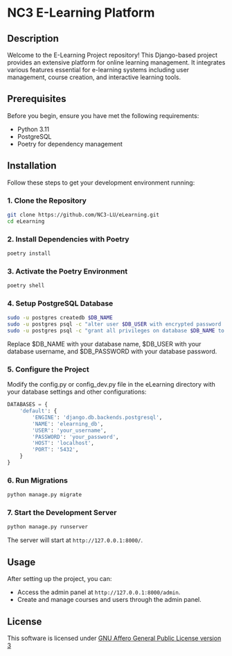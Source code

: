# NC3 E-Learning Platform

## Description

Welcome to the E-Learning Project repository! This Django-based project provides an extensive platform for online learning management. It integrates various features essential for e-learning systems including user management, course creation, and interactive learning tools.

## Prerequisites

Before you begin, ensure you have met the following requirements:

- Python 3.11
- PostgreSQL
- Poetry for dependency management

## Installation

Follow these steps to get your development environment running:

### 1. Clone the Repository

```bash
git clone https://github.com/NC3-LU/eLearning.git
cd eLearning
```

### 2. Install Dependencies with Poetry

```bash
poetry install
```

### 3. Activate the Poetry Environment

```bash
poetry shell
```

### 4. Setup PostgreSQL Database

```bash
sudo -u postgres createdb $DB_NAME
sudo -u postgres psql -c "alter user $DB_USER with encrypted password '$DB_PASSWORD';" > /dev/null
sudo -u postgres psql -c "grant all privileges on database $DB_NAME to $DB_USER;" > /dev/null
```

Replace $DB_NAME with your database name, $DB_USER with your database username, and $DB_PASSWORD with your database password.

### 5. Configure the Project

Modify the config.py or config_dev.py file in the eLearning directory with your database settings and other configurations:

```python
DATABASES = {
    'default': {
        'ENGINE': 'django.db.backends.postgresql',
        'NAME': 'elearning_db',
        'USER': 'your_username',
        'PASSWORD': 'your_password',
        'HOST': 'localhost',
        'PORT': '5432',
    }
}
```

### 6. Run Migrations

```python
python manage.py migrate
```

### 7. Start the Development Server

```python
python manage.py runserver
```

The server will start at `http://127.0.0.1:8000/`.

## Usage

After setting up the project, you can:

- Access the admin panel at `http://127.0.0.1:8000/admin`.
- Create and manage courses and users through the admin panel.

## License

This software is licensed under
[GNU Affero General Public License version 3](https://www.gnu.org/licenses/agpl-3.0.html)
